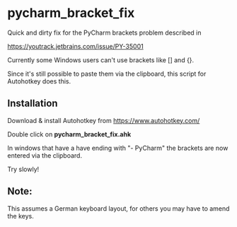 # pycharm_bracket_fix
Quick and dirty fix for the PyCharm brackets problem 
described in 

https://youtrack.jetbrains.com/issue/PY-35001

Currently some Windows users can't use brackets like [] and {}.

Since it's still possible to paste them via the clipboard,
this script for Autohotkey does this.

## Installation

Download & install Autohotkey from 
https://www.autohotkey.com/

Double click on **pycharm_bracket_fix.ahk**

In windows that have a have ending with "- PyCharm" the brackets are now entered via the clipboard.

Try slowly!


## Note: 
This assumes a German keyboard layout, for others you may have to amend the keys.

